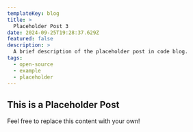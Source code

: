 ```yaml
---
templateKey: blog
title: >
  Placeholder Post 3
date: 2024-09-25T19:28:37.629Z
featured: false
description: >
  A brief description of the placeholder post in code blog.
tags:
  - open-source
  - example
  - placeholder
---
```


## This is a Placeholder Post

Feel free to replace this content with your own!
